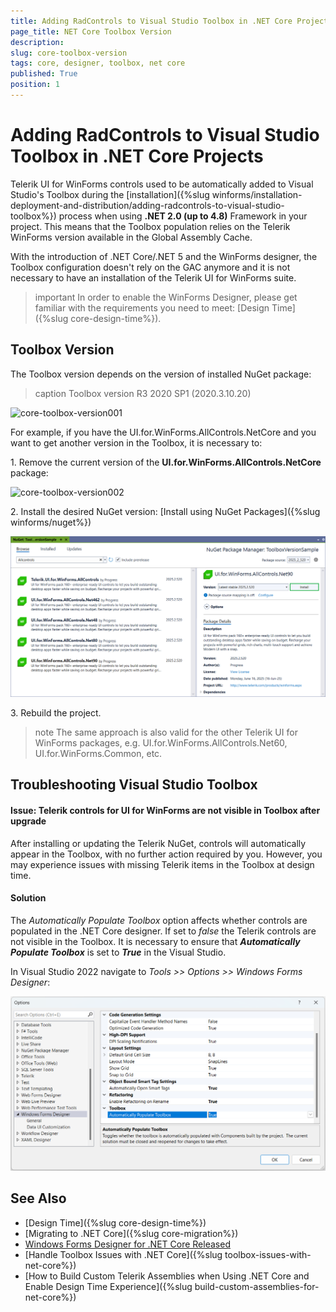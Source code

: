 ```yaml
---
title: Adding RadControls to Visual Studio Toolbox in .NET Core Projects
page_title: NET Core Toolbox Version
description:   
slug: core-toolbox-version
tags: core, designer, toolbox, net core
published: True
position: 1
---
```


# Adding RadControls to Visual Studio Toolbox in .NET Core Projects

Telerik UI for WinForms controls used to be automatically added to Visual Studio's Toolbox during the [installation]({%slug winforms/installation-deployment-and-distribution/adding-radcontrols-to-visual-studio-toolbox%}) process when using **.NET 2.0 (up to 4.8)** Framework in your project. This means that the Toolbox population relies on the Telerik WinForms version available in the Global Assembly Cache.

With the introduction of .NET Core/.NET 5 and the WinForms designer, the Toolbox configuration doesn't rely on the GAC anymore and it is not necessary to have an installation of the Telerik UI for WinForms suite. 

>important In order to enable the WinForms Designer, please get familiar with the requirements you need to meet: [Design Time]({%slug core-design-time%}).

## Toolbox Version

The Toolbox version depends on the version of installed NuGet package:

>caption Toolbox version R3 2020 SP1 (2020.3.10.20)

![core-toolbox-version001](images/core-toolbox-version001.png)

For example, if you have the UI.for.WinForms.AllControls.NetCore and you want to get another version in the Toolbox, it is necessary to:

1\. Remove the current version of the **UI.for.WinForms.AllControls.NetCore** package:

![core-toolbox-version002](images/core-toolbox-version002.png)

2\. Install the desired NuGet version: [Install using NuGet Packages]({%slug winforms/nuget%})

![core-toolbox-version003](images/core-toolbox-version003.png)

3\. Rebuild the project.

>note The same approach is also valid for the other Telerik UI for WinForms packages, e.g. UI.for.WinForms.AllControls.Net60, UI.for.WinForms.Common, etc.

## Troubleshooting Visual Studio Toolbox

#### Issue: Telerik controls for UI for WinForms are not visible in Toolbox after upgrade

After installing or updating the Telerik NuGet, controls will automatically appear in the Toolbox, with no further action required by you. However, you may experience issues with missing Telerik items in the Toolbox at design time. 

#### Solution

The *Automatically Populate Toolbox* option affects whether controls are populated in the .NET Core designer. If set to *false* the Telerik controls are not visible in the Toolbox. It is necessary to ensure that ***Automatically Populate Toolbox*** is set to ***True*** in the Visual Studio. 

In Visual Studio 2022 navigate to *Tools >> Options >> Windows Forms Designer*:

![core-toolbox-version004](images/core-toolbox-version004.png)

## See Also

* [Design Time]({%slug core-design-time%})
* [Migrating to .NET Core]({%slug core-migration%})
* [Windows Forms Designer for .NET Core Released](https://devblogs.microsoft.com/dotnet/windows-forms-designer-for-net-core-released/)
* [Handle Toolbox Issues with .NET Core]({%slug toolbox-issues-with-net-core%})
* [How to Build Custom Telerik Assemblies when Using .NET Core and Enable Design Time Experience]({%slug build-custom-assemblies-for-net-core%})
